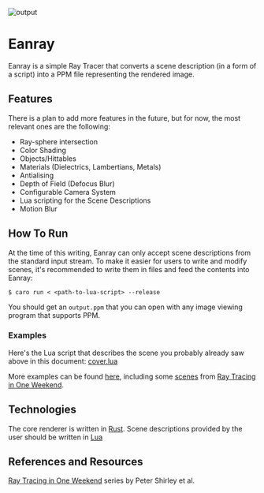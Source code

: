 ![output](https://github.com/user-attachments/assets/93ee1613-c2b2-4484-bfe1-66e762ee7b83)

# Eanray

Eanray is a simple Ray Tracer that converts a scene description (in a form of a script) into
a PPM file representing the rendered image.

## Features

There is a plan to add more features in the future, but for now, the most relevant ones are the following:

* Ray-sphere intersection
* Color Shading
* Objects/Hittables
* Materials (Dielectrics, Lambertians, Metals)
* Antialising
* Depth of Field (Defocus Blur)
* Configurable Camera System
* Lua scripting for the Scene Descriptions
* Motion Blur

## How To Run

At the time of this writing, Eanray can only accept scene descriptions from the standard
input stream. To make it easier for users to write and modify scenes, it's recommended to
write them in files and feed the contents into Eanray:

```shell
$ caro run < <path-to-lua-script> --release
```

You should get an `output.ppm` that you can open with any image viewing program that
supports PPM.

### Examples

Here's the Lua script that describes the scene you probably already saw above in this
document: [cover.lua](examples/v0_1/cover.lua)

More examples can be found [here](examples), including some [scenes](examples/rt1w) from
[Ray Tracing in One Weekend](https://raytracing.github.io/books/RayTracingInOneWeekend.html).


## Technologies

The core renderer is written in [Rust](https://www.rust-lang.org/). Scene descriptions
provided by the user should be written in [Lua](https://www.lua.org/)

## References and Resources

[Ray Tracing in One Weekend](https://raytracing.github.io/) series by Peter Shirley et al. 


